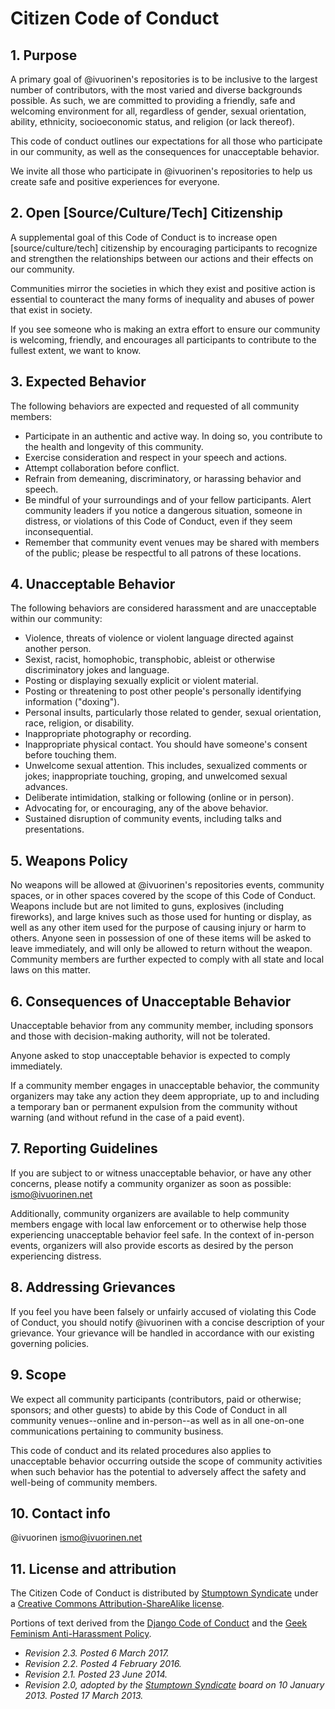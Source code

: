 # Citizen Code of Conduct

## 1. Purpose

A primary goal of @ivuorinen's repositories is to be inclusive to the largest
number of contributors, with the most varied and diverse backgrounds possible.
As such, we are committed to providing a friendly, safe and welcoming
environment for all, regardless of gender, sexual orientation, ability,
ethnicity, socioeconomic status, and religion (or lack thereof).

This code of conduct outlines our expectations for all those who participate in
our community, as well as the consequences for unacceptable behavior.

We invite all those who participate in @ivuorinen's repositories to help us
create safe and positive experiences for everyone.

## 2. Open [Source/Culture/Tech] Citizenship

A supplemental goal of this Code of Conduct is to increase
open [source/culture/tech] citizenship by encouraging participants to recognize
and strengthen the relationships between our actions and their effects on our
community.

Communities mirror the societies in which they exist and positive action is
essential to counteract the many forms of inequality and abuses of power that
exist in society.

If you see someone who is making an extra effort to ensure our community is
welcoming, friendly, and encourages all participants to contribute to the
fullest extent, we want to know.

## 3. Expected Behavior

The following behaviors are expected and requested of all community members:

* Participate in an authentic and active way. In doing so, you contribute to the
  health and longevity of this community.
* Exercise consideration and respect in your speech and actions.
* Attempt collaboration before conflict.
* Refrain from demeaning, discriminatory, or harassing behavior and speech.
* Be mindful of your surroundings and of your fellow participants. Alert
  community leaders if you notice a dangerous situation, someone in distress, or
  violations of this Code of Conduct, even if they seem inconsequential.
* Remember that community event venues may be shared with members of the public;
  please be respectful to all patrons of these locations.

## 4. Unacceptable Behavior

The following behaviors are considered harassment and are unacceptable within
our community:

* Violence, threats of violence or violent language directed against another
  person.
* Sexist, racist, homophobic, transphobic, ableist or otherwise discriminatory
  jokes and language.
* Posting or displaying sexually explicit or violent material.
* Posting or threatening to post other people's personally identifying
  information ("doxing").
* Personal insults, particularly those related to gender, sexual orientation,
  race, religion, or disability.
* Inappropriate photography or recording.
* Inappropriate physical contact. You should have someone's consent before
  touching them.
* Unwelcome sexual attention. This includes, sexualized comments or jokes;
  inappropriate touching, groping, and unwelcomed sexual advances.
* Deliberate intimidation, stalking or following (online or in person).
* Advocating for, or encouraging, any of the above behavior.
* Sustained disruption of community events, including talks and presentations.

## 5. Weapons Policy

No weapons will be allowed at @ivuorinen's repositories events, community
spaces, or in other spaces covered by the scope of this Code of Conduct. Weapons
include but are not limited to guns, explosives (including fireworks), and large
knives such as those used for hunting or display, as well as any other item used
for the purpose of causing injury or harm to others. Anyone seen in possession
of one of these items will be asked to leave immediately, and will only be
allowed to return without the weapon. Community members are further expected to
comply with all state and local laws on this matter.

## 6. Consequences of Unacceptable Behavior

Unacceptable behavior from any community member, including sponsors and those
with decision-making authority, will not be tolerated.

Anyone asked to stop unacceptable behavior is expected to comply immediately.

If a community member engages in unacceptable behavior, the community organizers
may take any action they deem appropriate, up to and including a temporary ban
or permanent expulsion from the community without warning (and without refund in
the case of a paid event).

## 7. Reporting Guidelines

If you are subject to or witness unacceptable behavior, or have any other
concerns, please notify a community organizer as soon as possible:
<ismo@ivuorinen.net>

Additionally, community organizers are available to help community members
engage with local law enforcement or to otherwise help those experiencing
unacceptable behavior feel safe. In the context of in-person events, organizers
will also provide escorts as desired by the person experiencing distress.

## 8. Addressing Grievances

If you feel you have been falsely or unfairly accused of violating this Code of
Conduct, you should notify @ivuorinen with a concise description of your
grievance. Your grievance will be handled in accordance with our existing
governing policies.

## 9. Scope

We expect all community participants (contributors, paid or otherwise; sponsors;
and other guests) to abide by this Code of Conduct in all community
venues--online and in-person--as well as in all one-on-one communications
pertaining to community business.

This code of conduct and its related procedures also applies to unacceptable
behavior occurring outside the scope of community activities when such behavior
has the potential to adversely affect the safety and well-being of community
members.

## 10. Contact info

@ivuorinen
<ismo@ivuorinen.net>

## 11. License and attribution

The Citizen Code of Conduct is distributed by [Stumptown Syndicate][stumptown]
under a [Creative Commons Attribution-ShareAlike license][cc-by-sa].

Portions of text derived from the [Django Code of Conduct][django] and
the [Geek Feminism Anti-Harassment Policy][geek-feminism].

* _Revision 2.3. Posted 6 March 2017._
* _Revision 2.2. Posted 4 February 2016._
* _Revision 2.1. Posted 23 June 2014._
* _Revision 2.0, adopted by the [Stumptown Syndicate][stumptown] board on 10
  January 2013. Posted 17 March 2013._

[stumptown]: https://stumptownsyndicate.org
[cc-by-sa]: https://creativecommons.org/licenses/by-sa/3.0/
[django]: https://www.djangoproject.com/conduct/
[geek-feminism]: http://geekfeminism.wikia.com/wiki/Conference_anti-harassment/Policy
